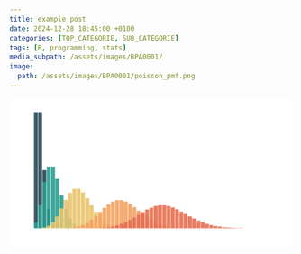 ```yaml
---
title: example post
date: 2024-12-28 18:45:00 +0100
categories: [TOP_CATEGORIE, SUB_CATEGORIE]
tags: [R, programming, stats]
media_subpath: /assets/images/BPA0001/
image:
  path: /assets/images/BPA0001/poisson_pmf.png
---
```


![probability mass function](poisson_pmf.png)
